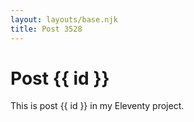 ```yaml
---
layout: layouts/base.njk
title: Post 3528
---
```


# Post {{ id }}

This is post {{ id }} in my Eleventy project.
